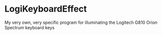 # LogiKeyboardEffect
My very own, very specific program for illuminating the Logitech G810 Orion Spectrum keyboard keys
